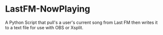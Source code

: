 # LastFM-NowPlaying
A Python Script that pull's a user's current song from Last FM then writes it to a text file for use with OBS or Xsplit.
